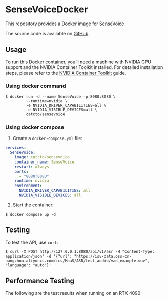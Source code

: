 # SenseVoiceDocker

This repository provides a Docker image for [SenseVoice](https://github.com/FunAudioLLM/SenseVoice)

The source code is available on [GitHub](https://github.com/catcto/SenseVoiceDocker)

## Usage

To run this Docker container, you’ll need a machine with NVIDIA GPU support and the NVIDIA Container Toolkit installed. For detailed installation steps, please refer to the [NVIDIA Container Toolkit](https://notes.xiaowu.ai/%E5%BC%80%E5%8F%91%E7%AC%94%E8%AE%B0/AI/NVIDIA#%E5%AE%89%E8%A3%85+NVIDIA+Container+Toolkit) guide.

### Using docker command

```shell
$ docker run -d --name SenseVoice -p 8080:8080 \
         --runtime=nvidia \
         -e NVIDIA_DRIVER_CAPABILITIES=all \
         -e NVIDIA_VISIBLE_DEVICES=all \
         catcto/sensevoice
```

### Using docker compose

1. Create a `docker-compose.yml` file:
```yaml
services:
  SenseVoice:
    image: catcto/sensevoice
    container_name: SenseVoice
    restart: always
    ports:
      - "8080:8080"
    runtime: nvidia
    environment:
      NVIDIA_DRIVER_CAPABILITIES: all
      NVIDIA_VISIBLE_DEVICES: all
```
2. Start the container:
```shell
$ docker compose up -d
```

## Testing

To test the API, use `curl`:

```shell
$ curl -X POST http://127.0.0.1:8080/api/v1/asr -H "Content-Type: application/json" -d '{"url": "https://isv-data.oss-cn-hangzhou.aliyuncs.com/ics/MaaS/ASR/test_audio/vad_example.wav", "language": "auto"}'
```

## Performance Testing

The following are the test results when running on an RTX 4090: